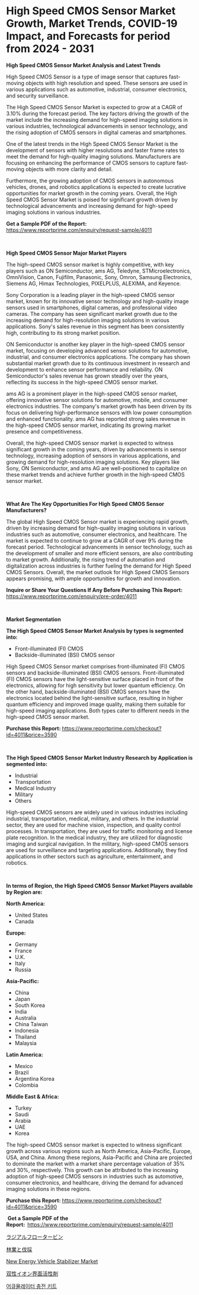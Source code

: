 <p><h1>High Speed CMOS Sensor Market Growth, Market Trends, COVID-19 Impact, and Forecasts for period from 2024 - 2031</h1></p><p><strong>High Speed CMOS Sensor Market Analysis and Latest Trends</strong></p>
<p><p>High Speed CMOS Sensor is a type of image sensor that captures fast-moving objects with high resolution and speed. These sensors are used in various applications such as automotive, industrial, consumer electronics, and security surveillance.</p><p>The High Speed CMOS Sensor Market is expected to grow at a CAGR of 3.10% during the forecast period. The key factors driving the growth of the market include the increasing demand for high-speed imaging solutions in various industries, technological advancements in sensor technology, and the rising adoption of CMOS sensors in digital cameras and smartphones.</p><p>One of the latest trends in the High Speed CMOS Sensor Market is the development of sensors with higher resolutions and faster frame rates to meet the demand for high-quality imaging solutions. Manufacturers are focusing on enhancing the performance of CMOS sensors to capture fast-moving objects with more clarity and detail.</p><p>Furthermore, the growing adoption of CMOS sensors in autonomous vehicles, drones, and robotics applications is expected to create lucrative opportunities for market growth in the coming years. Overall, the High Speed CMOS Sensor Market is poised for significant growth driven by technological advancements and increasing demand for high-speed imaging solutions in various industries.</p></p>
<p><strong>Get a Sample PDF of the Report:&nbsp;</strong> <a href="https://www.reportprime.com/enquiry/request-sample/4011">https://www.reportprime.com/enquiry/request-sample/4011</a></p>
<p>&nbsp;</p>
<p><strong>High Speed CMOS Sensor Major Market Players</strong></p>
<p><p>The high-speed CMOS sensor market is highly competitive, with key players such as ON Semiconductor, ams AG, Teledyne, STMicroelectronics, OmniVision, Canon, Fujifilm, Panasonic, Sony, Omron, Samsung Electronics, Siemens AG, Himax Technologies, PIXELPLUS, ALEXIMA, and Keyence.</p><p>Sony Corporation is a leading player in the high-speed CMOS sensor market, known for its innovative sensor technology and high-quality image sensors used in smartphones, digital cameras, and professional video cameras. The company has seen significant market growth due to the increasing demand for high-resolution imaging solutions in various applications. Sony's sales revenue in this segment has been consistently high, contributing to its strong market position.</p><p>ON Semiconductor is another key player in the high-speed CMOS sensor market, focusing on developing advanced sensor solutions for automotive, industrial, and consumer electronics applications. The company has shown substantial market growth due to its continuous investment in research and development to enhance sensor performance and reliability. ON Semiconductor's sales revenue has grown steadily over the years, reflecting its success in the high-speed CMOS sensor market.</p><p>ams AG is a prominent player in the high-speed CMOS sensor market, offering innovative sensor solutions for automotive, mobile, and consumer electronics industries. The company's market growth has been driven by its focus on delivering high-performance sensors with low power consumption and enhanced functionality. ams AG has reported strong sales revenue in the high-speed CMOS sensor market, indicating its growing market presence and competitiveness.</p><p>Overall, the high-speed CMOS sensor market is expected to witness significant growth in the coming years, driven by advancements in sensor technology, increasing adoption of sensors in various applications, and growing demand for high-resolution imaging solutions. Key players like Sony, ON Semiconductor, and ams AG are well-positioned to capitalize on these market trends and achieve further growth in the high-speed CMOS sensor market.</p></p>
<p>&nbsp;</p>
<p><strong>What Are The Key Opportunities For High Speed CMOS Sensor Manufacturers?</strong></p>
<p><p>The global High Speed CMOS Sensor market is experiencing rapid growth, driven by increasing demand for high-quality imaging solutions in various industries such as automotive, consumer electronics, and healthcare. The market is expected to continue to grow at a CAGR of over 9% during the forecast period. Technological advancements in sensor technology, such as the development of smaller and more efficient sensors, are also contributing to market growth. Additionally, the rising trend of automation and digitalization across industries is further fueling the demand for High Speed CMOS Sensors. Overall, the market outlook for High Speed CMOS Sensors appears promising, with ample opportunities for growth and innovation.</p></p>
<p><strong>Inquire or Share Your Questions If Any Before Purchasing This Report:</strong> <a href="https://www.reportprime.com/enquiry/pre-order/4011">https://www.reportprime.com/enquiry/pre-order/4011</a></p>
<p>&nbsp;</p>
<p><strong>Market Segmentation</strong></p>
<p><strong>The High Speed CMOS Sensor Market Analysis by types is segmented into:</strong></p>
<p><ul><li>Front-illuminated (FI) CMOS</li><li>Backside-illuminated (BSI) CMOS sensor</li></ul></p>
<p><p>High Speed CMOS Sensor market comprises front-illuminated (FI) CMOS sensors and backside-illuminated (BSI) CMOS sensors. Front-illuminated (FI) CMOS sensors have the light-sensitive surface placed in front of the electronics, allowing for high sensitivity but lower quantum efficiency. On the other hand, backside-illuminated (BSI) CMOS sensors have the electronics located behind the light-sensitive surface, resulting in higher quantum efficiency and improved image quality, making them suitable for high-speed imaging applications. Both types cater to different needs in the high-speed CMOS sensor market.</p></p>
<p><strong>Purchase this Report:&nbsp;</strong><a href="https://www.reportprime.com/checkout?id=4011&price=3590">https://www.reportprime.com/checkout?id=4011&price=3590</a></p>
<p>&nbsp;</p>
<p><strong>The High Speed CMOS Sensor Market Industry Research by Application is segmented into:</strong></p>
<p><ul><li>Industrial</li><li>Transportation</li><li>Medical Industry</li><li>Military</li><li>Others</li></ul></p>
<p><p>High-speed CMOS sensors are widely used in various industries including industrial, transportation, medical, military, and others. In the industrial sector, they are used for machine vision, inspection, and quality control processes. In transportation, they are used for traffic monitoring and license plate recognition. In the medical industry, they are utilized for diagnostic imaging and surgical navigation. In the military, high-speed CMOS sensors are used for surveillance and targeting applications. Additionally, they find applications in other sectors such as agriculture, entertainment, and robotics.</p></p>
<p>&nbsp;</p>
<p><strong>In terms of Region, the High Speed CMOS Sensor Market Players available by Region are:</strong></p>
<p>
    <p> <strong> North America: </strong>
        <ul>
            <li>United States</li>
            <li>Canada</li>
        </ul>
        </p> 
    <p> <strong> Europe: </strong>
        <ul>
            <li>Germany</li>
            <li>France</li>
            <li>U.K.</li>
            <li>Italy</li>
            <li>Russia</li>
        </ul>
        </p> 
    <p> <strong> Asia-Pacific: </strong>
        <ul>
            <li>China</li>
            <li>Japan</li>
            <li>South Korea</li>
            <li>India</li>
            <li>Australia</li>
            <li>China Taiwan</li>
            <li>Indonesia</li>
            <li>Thailand</li>
            <li>Malaysia</li>
        </ul>
        </p> 
    <p> <strong> Latin America: </strong>
        <ul>
            <li>Mexico</li>
            <li>Brazil</li>
            <li>Argentina Korea</li>
            <li>Colombia</li>
        </ul>
        </p> 
    <p> <strong> Middle East & Africa: </strong>
        <ul>
            <li>Turkey</li>
            <li>Saudi</li>
            <li>Arabia</li>
            <li>UAE</li>
            <li>Korea</li>
        </ul>
    </p>
    </p>
<p><p>The high-speed CMOS sensor market is expected to witness significant growth across various regions such as North America, Asia-Pacific, Europe, USA, and China. Among these regions, Asia-Pacific and China are projected to dominate the market with a market share percentage valuation of 35% and 30%, respectively. This growth can be attributed to the increasing adoption of high-speed CMOS sensors in industries such as automotive, consumer electronics, and healthcare, driving the demand for advanced imaging solutions in these regions.</p></p>
<p><strong>Purchase this Report: </strong><a href="https://www.reportprime.com/checkout?id=4011&price=3590">https://www.reportprime.com/checkout?id=4011&price=3590</a></p>
<p>&nbsp;<strong>Get a Sample PDF of the Report:&nbsp;&nbsp;</strong><a href="https://www.reportprime.com/enquiry/request-sample/4011">https://www.reportprime.com/enquiry/request-sample/4011</a></p>
<p><strong></strong></p>
<p><p><a href="https://medium.com/@adalineconnelly2023/%E3%83%A9%E3%82%B8%E3%82%A2%E3%83%AB%E3%83%95%E3%83%AD%E3%83%BC%E3%82%BF%E3%83%BC%E3%83%93%E3%83%B3%E5%B8%82%E5%A0%B4%E3%83%A1%E3%83%88%E3%83%AA%E3%82%AF%E3%82%B9%E3%81%AE%E3%83%87%E3%82%B3%E3%83%BC%E3%83%87%E3%82%A3%E3%83%B3%E3%82%B0-%E5%B8%82%E5%A0%B4%E3%82%B7%E3%82%A7%E3%82%A2-%E3%83%88%E3%83%AC%E3%83%B3%E3%83%89-%E3%81%8A%E3%82%88%E3%81%B3%E6%88%90%E9%95%B7%E3%83%91%E3%82%BF%E3%83%BC%E3%83%B3-1c538ff6497d">ラジアルフロータービン</a></p><p><a href="https://github.com/ddwcuskozol07187/Market-Research-Report-List-1/blob/main/781603814895.md">林業と伐採</a></p><p><a href="https://issuu.com/reportprime-2/docs/new-energy-vehicle-stabilizer-market-size-2030.ppt">New Energy Vehicle Stabilizer Market</a></p><p><a href="https://medium.com/@lewisbechtelar1964/zwitterionic-surfactants-market%E3%81%AE%E3%82%B5%E3%82%A4%E3%82%BA%E3%81%AF-%E3%82%B0%E3%83%AD%E3%83%BC%E3%83%90%E3%83%AB%E7%94%A3%E6%A5%AD%E3%81%A7%E6%9C%80%E9%81%A9%E3%81%AA%E3%83%9E%E3%83%BC%E3%82%B1%E3%83%86%E3%82%A3%E3%83%B3%E3%82%B0%E3%83%81%E3%83%A3%E3%83%8D%E3%83%AB%E3%82%92%E7%A4%BA%E3%81%97%E3%81%A6%E3%81%84%E3%81%BE%E3%81%99-11783c1f098c">双性イオン界面活性剤</a></p><p><a href="https://github.com/PercyHagernes9778/Market-Research-Report-List-1/blob/main/460180713880.md">어큐뮬레이터 충전 키트</a></p></p>